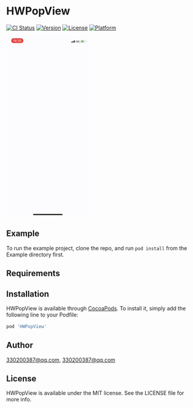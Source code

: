 # HWPopView

[![CI Status](https://img.shields.io/travis/330200387@qq.com/HWPopView.svg?style=flat)](https://travis-ci.org/330200387@qq.com/HWPopView)
[![Version](https://img.shields.io/cocoapods/v/HWPopView.svg?style=flat)](https://cocoapods.org/pods/HWPopView)
[![License](https://img.shields.io/cocoapods/l/HWPopView.svg?style=flat)](https://cocoapods.org/pods/HWPopView)
[![Platform](https://img.shields.io/cocoapods/p/HWPopView.svg?style=flat)](https://cocoapods.org/pods/HWPopView)











![Gif](https://github.com/tangzhifengjluzh/HWPopView/blob/master/Example/gif/ScreenRecording_12-25-2019-14-34-59.gif)
## Example

To run the example project, clone the repo, and run `pod install` from the Example directory first.

## Requirements

## Installation

HWPopView is available through [CocoaPods](https://cocoapods.org). To install
it, simply add the following line to your Podfile:

```ruby
pod 'HWPopView'
```

## Author

330200387@qq.com, 330200387@qq.com

## License

HWPopView is available under the MIT license. See the LICENSE file for more info.
